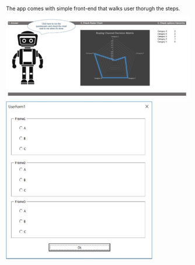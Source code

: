 The app comes with simple front-end that walks user thorugh the steps.

<img src="images/robot.JPG">

<img src="images/user_form.JPG" width="400" height="430">
